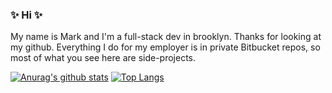 ### ✨ Hi ✨

My name is Mark and I'm a full-stack dev in brooklyn. Thanks for looking at my github. Everything I do for my employer is in private Bitbucket repos, so most of what you see here are side-projects.

[![Anurag's github stats](https://github-readme-stats.vercel.app/api?username=mrkutly&show_icons=true&theme=tokyonight)](https://github.com/anuraghazra/github-readme-stats)
[![Top Langs](https://github-readme-stats.vercel.app/api/top-langs/?username=mrkutly&theme=tokyonight)](https://github.com/anuraghazra/github-readme-stats)
